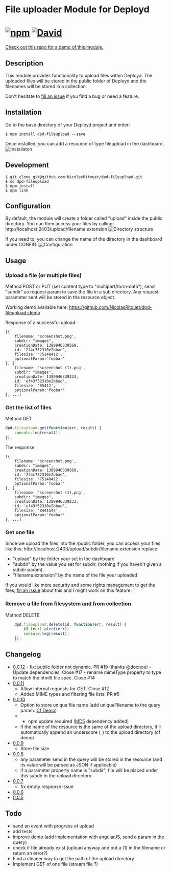 # File uploader Module for Deployd
[![npm](http://img.shields.io/npm/v/dpd-fileupload.svg?style=flat-square)](https://www.npmjs.com/package/dpd-fileupload/) [![David](http://img.shields.io/david/nicolasritouet/dpd-fileupload.svg?style=flat-square)](https://david-dm.org/nicolasritouet/dpd-fileupload)
=========================
[Check out this repo for a demo of this module.](https://github.com/NicolasRitouet/dpd-fileupload-demo)

## Description
This module provides functionality to upload files within Deployd.
The uploaded files will be stored in the public folder of Deployd and the filenames will be stored in a collection.

Don't hesitate to [fill an issue](https://github.com/NicolasRitouet/dpd-fileupload/issues/new) if you find a bug or need a feature.

## Installation

Go to the base directory of your Deployd project and enter:

```shell
$ npm install dpd-fileupload --save
```

Once installed, you can add a resource of type fileupload in the dashboard.
![Installaton](https://raw.githubusercontent.com/NicolasRitouet/nicolasritouet.github.io/master/images/dashboard-choose-resource.png)

## Development

```shell
$ git clone git@github.com:NicolasRitouet/dpd-fileupload.git
$ cd dpd-fileupload
$ npm install
$ npm link
```

## Configuration
By default, the module will create a folder called "upload" inside the public directory. You can then access your files by calling: http://localhost:2403/upload/filename.extension
![Directory structure](https://raw.githubusercontent.com/NicolasRitouet/nicolasritouet.github.io/master/images/directory-structure.png)

If you need to, you can change the name of the directory in the dashboard under CONFIG.
![Configuration](https://raw.githubusercontent.com/NicolasRitouet/nicolasritouet.github.io/master/images/dashboard-config.png)

## Usage
### Upload a file (or multiple files)
Method POST or PUT (set content type to "multipart/form-data"), send "subdir" as request param to save the file in a sub directory.
Any request parameter sent will be stored in the resource object.

Working demo available here: https://github.com/NicolasRitouet/dpd-fileupload-demo

Response of a successful upload:
```
[{
	filename: 'screenshot.png',
    subdir: "images",
    creationDate: 1389946339569,
    id: '2f4c752310e2bbae',
    filesize: '75148412',
    optionalParam:'foobar'
}, {
	filename: 'screenshot (1).png',
    subdir: "images",
    creationDate: 1389946339233,
    id: 'ef43f52310e2bbae',
    filesize: '85412',
    optionalParam:'foobar'
}, ...]
```

### Get the list of files
Method GET

```js
dpd.fileupload.get(function(err, result) {
    console.log(result);
});
```
The response:
```
[{
	filename: 'screenshot.png',
    subdir: "images",
    creationDate: 1389946339569,
    id: '2f4c752310e2bbae',
    filesize: '75148412',
    optionalParam:'foobar'
}, {
	filename: 'screenshot (1).png',
    subdir: "images",
    creationDate: 1389946339233,
    id: 'ef43f52310e2bbae',
    filesize: '8441547',
    optionalParam:'foobar'
}, ...]
```

### Get one file
Since we upload the files into the /public folder, you can access your files like this:
http://localhost:2403/upload/subdir/filename.extension
replace:
- "upload" by the folder your set in the dashboard
- "subdir" by the value you set for subdir. (nothing if you haven't given a subdir param)
- "filename.extension" by the name of the file your uploaded

If you would like more security and some rights management to get the files, [fill an issue](https://github.com/NicolasRitouet/dpd-fileupload/issues/new) about this and I might work on this feature.


### Remove a file from filesystem and from collection
Method DELETE

```js
    dpd.fileupload.delete(id, function(err, result) {
        if (err) alert(err);
        console.log(result);
    });
```


## Changelog
- [0.0.12](https://github.com/NicolasRitouet/dpd-fileupload/releases/tag/0.0.12)
		- fix: public folder not dynamic. PR #19 (thanks @docnoe)
		- Update dependencies. Close #17
		- rename mimeType property to type to match the html5 file spec. Close #14
- [0.0.11](https://github.com/NicolasRitouet/dpd-fileupload/releases/tag/0.0.11)
    - Allow internal requests for GET. Close #12
    - Added MIME types and filtering file lists. PR #5
- [0.0.10](https://github.com/NicolasRitouet/dpd-fileupload/releases/tag/0.0.10)
    - Option to store unique file name (add uniqueFilename to the query param. [Cf Demo](https://github.com/NicolasRitouet/dpd-fileupload-demo/blob/master/public/js/main.js#L17))
    - * npm update required ([MD5](https://github.com/pvorb/node-md5) dependency added)
    - if the name of the resource is the same of the upload directory, it'll automatically append an underscore (_) to the upload directory (cf demo)
- [0.0.9](https://github.com/NicolasRitouet/dpd-fileupload/releases/tag/0.0.9)
    - Store file size
- [0.0.8](https://github.com/NicolasRitouet/dpd-fileupload/releases/tag/0.0.8)
    - any parameter send in the query will be stored in the resource (and its value will be parsed as JSON if applicable)
    - if a parameter property name is "subdir", file will be placed under this subdir in the upload directory
- [0.0.7](https://github.com/NicolasRitouet/dpd-fileupload/releases/tag/0.0.7)
    - fix empty response issue
- [0.0.6](https://github.com/NicolasRitouet/dpd-fileupload/releases/tag/0.0.6)
- [0.0.5](https://github.com/NicolasRitouet/dpd-fileupload/releases/tag/0.0.5)

Todo
----
- send an event with progress of upload
- add tests
- [improve demo](https://github.com/NicolasRitouet/dpd-fileupload-demo) (add implementation with angularJS, send a param in the query)
- check if file already exist (upload anyway and put a (1) in the filename or return an error?)
- Find a cleaner way to get the path of the upload directory
- Implement GET of one file (stream file ?)
